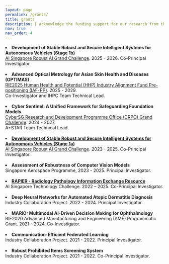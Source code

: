 ```yaml
---
layout: page
permalink: /grants/
title: grants
description: I acknowledge the funding support for our research from the following grants and projects
nav: true
nav_order: 4
---
```

<li>
<b>Development of Stable Robust and Secure Intelligent Systems for Autonomous Vehicles (Stage 1b)</b><br>
<a href="https://connect.aisingapore.org/2023/07/s20m-research-funding-to-address-challenges-related-to-the-increasing-use-of-ai-in-emerging-applications/">AI Singapore Robust AI Grand Challenge</a>. 2025 - 2026. Co-Principal Investigator.
</li><br>
<li>
<b>Advanced Optical Metrology for Asian Skin Health and Diseases (OPTIMAS)</b><br>
<a href="https://www.a-star.edu.sg/Research/funding-opportunities/iaf-pp">RIE2025 Human Health and Potential (HHP) Industry Alignment Fund Pre-positioning (IAF-PP)</a>. 2025 - 2029.<br>
Co-Investigator and IHPC Team Technical Lead.
</li><br>
<li>
<b>Cyber Sentinel: A Unified Framework for Safeguarding Foundation Models</b><br>
<a href="https://www.ntu.edu.sg/crpo/crpo-verticals/grant-management/grand-challenge">CyberSG Research and Development Programme Office (CRPO) Grand Challenge</a>. 2024 - 2027.<br>
A*STAR Team Technical Lead.
</li><br>
<li>
<b><a href="https://aisingapore.org/development-of-stable-robust-and-secure-intelligent-systems-for-autonomous-vehicles/#:~:text=This%20project%20will%20harness%20the,adversarial%20attacks%20in%20complex%20environments.">Development of Stable Robust and Secure Intelligent Systems for Autonomous Vehicles (Stage 1a)</a></b><br>
<a href="https://connect.aisingapore.org/2023/07/s20m-research-funding-to-address-challenges-related-to-the-increasing-use-of-ai-in-emerging-applications/">AI Singapore Robust AI Grand Challenge</a>. 2023 - 2025. Co-Principal Investigator.
</li><br>
<li>  
<b>Assessment of Robustness of Computer Vision Models</b><br>
Singapore Aerospace Programme, 2023 - 2025. Principal Investigator.
</li><br>
<li>
<b><a href="https://aisingapore.org/ottc-call-awardees/rapier-radiology-pathology-information-exchange-resource/">RAPIER - Radiology Pathology Information Exchange Resource</a></b><br>
AI Singapore Technology Challenge. 2022 – 2025. Co-Principal Investigator.
</li><br>
<li>  
<b>Deep Neural Networks for Automated Atopic Dermatitis Diagnosis</b><br>
Industry Collaboration Project. 2022 - 2024. Principal Investigator.
</li><br>
<li>
<b>MARIO: Multimodal AI-Driven Decision Making for Ophthalmology</b><br>
RIE2020 Advanced Manufacturing and Engineering (AME) Programmatic Grant. 2021 - 2024. Co-Investigator.
</li><br>
<li>
<b>Communication-Efficient Federated Learning</b><br>
Industry Collaboration Project. 2021 - 2022. Principal Investigator.
</li><br>
<li>
<b>Robust Prohibited Items Screening System</b><br>
Industry Collaboration Project. 2021 - 2022. Co-Principal Investigator.
</li><br>

